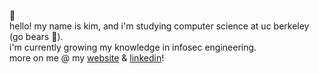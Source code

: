
🌱
<br>
hello! my name is kim, and i'm studying computer science at uc berkeley (go bears 🧸).
<br>
i'm currently growing my knowledge in infosec engineering.
<br>
more on me @ my [website](https://kimberlywu.me/) & [linkedin](https://www.linkedin.com/in/kimywu/)!
